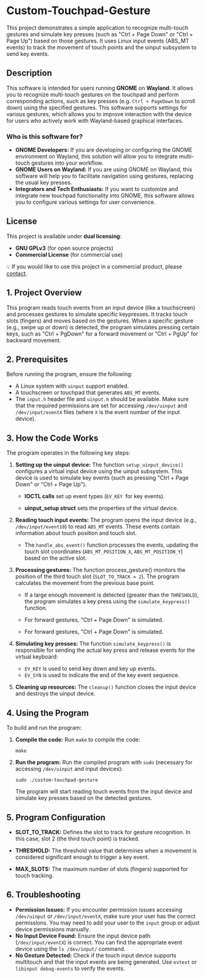 # Custom-Touchpad-Gesture
This project demonstrates a simple application to recognize multi-touch gestures and simulate key presses (such as "Ctrl + Page Down" or "Ctrl + Page Up") based on those gestures. It uses Linux input events (ABS_MT events) to track the movement of touch points and the uinput subsystem to send key events.

## Description

This software is intended for users running **GNOME** on **Wayland**. It allows you to recognize multi-touch gestures on the touchpad and perform corresponding actions, such as key presses (e.g. `Ctrl + PageDown` to scroll down) using the specified gestures. This software supports settings for various gestures, which allows you to improve interaction with the device for users who actively work with Wayland-based graphical interfaces.

### Who is this software for?

- **GNOME Developers:** If you are developing or configuring the GNOME environment on Wayland, this solution will allow you to integrate multi-touch gestures into your workflow.
- **GNOME Users on Wayland:** If you are using GNOME on Wayland, this software will help you to facilitate navigation using gestures, replacing the usual key presses.
- **Integrators and Tech Enthusiasts:** If you want to customize and integrate new touchpad functionality into GNOME, this software allows you to configure various settings for user convenience.

## License

This project is available under **dual licensing**:

- **GNU GPLv3** (for open source projects)
- **Commercial License** (for commercial use)

💡 If you would like to use this project in a commercial product, please [contact](mailto:vovls5433@gmail).



## 1. Project Overview
This program reads touch events from an input device (like a touchscreen) and processes gestures to simulate specific keypresses. It tracks touch slots (fingers) and moves based on the gestures. When a specific gesture (e.g., swipe up or down) is detected, the program simulates pressing certain keys, such as "Ctrl + PgDown" for a forward movement or "Ctrl + PgUp" for backward movement.

## 2. Prerequisites
Before running the program, ensure the following:
- A Linux system with `uinput` support enabled.
- A touchscreen or touchpad that generates `ABS_MT` events.
- The `input.h` header file and `uinput.h` should be available.
Make sure that the required permissions are set for accessing `/dev/uinput` and `/dev/input/eventX` files (where `X` is the event number of the input device).

## 3. How the Code Works
The program operates in the following key steps:

1. **Setting up the uinput device:** The function `setup_uinput_device()` configures a virtual input device using the uinput subsystem. This device is used to simulate key events (such as pressing "Ctrl + Page Down" or "Ctrl + Page Up").

    - **IOCTL calls** set up event types (`EV_KEY `for key events).

    - **uinput_setup struct** sets the properties of the virtual device.

2. **Reading touch input events:** The program opens the input device (e.g., `/dev/input/event10`) to read `ABS_MT` events. These events contain information about touch position and touch slot.

   - The `handle_abs_event()` function processes the events, updating the touch slot coordinates (`ABS_MT_POSITION_X`, `ABS_MT_POSITION_Y`) based on the active slot.

3. **Processing gestures:**  The function process_gesture() monitors the position of the third touch slot (`SLOT_TO_TRACK = 2`). The program calculates the movement from the previous base point.

   - If a large enough movement is detected (greater than the `THRESHOLD`), the program simulates a key press using the `simulate_keypress()` function. 

   - For forward gestures, "Ctrl + Page Down" is simulated.

   - For forward gestures, "Ctrl + Page Down" is simulated.

   

4. **Simulating key presses:** The function `simulate_keypress()` is responsible for sending the actual key press and release events for the virtual keyboard:

   - `EV_KEY` is used to send key down and key up events.
   - `EV_SYN` is used to indicate the end of the key event sequence.

5. **Cleaning up resources:** The `cleanup()` function closes the input device and destroys the uinput device.

## 4. Using the Program
To build and run the program:

1. **Compile the code:** Run `make` to compile the code:

   ``` make ``` 

2. **Run the program:** Run the compiled program with `sudo` (necessary for accessing `/dev/uinput` and input devices):

   ```sudo ./custom-touchpad-gesture``` 
   
   The program will start reading touch events from the input device and simulate key presses based on the detected gestures.
   
## 5. Program Configuration
- **SLOT_TO_TRACK:** Defines the slot to track for gesture recognition. In this case, slot 2 (the third touch point) is tracked.

- **THRESHOLD:** The threshold value that determines when a movement is considered significant enough to trigger a key event.

- **MAX_SLOTS:** The maximum number of slots (fingers) supported for touch tracking.

## 6. Troubleshooting

  - **Permission Issues:** If you encounter permission issues accessing `/dev/uinput` or 	`/dev/input/eventX`, make sure your user has the correct permissions. You may need to add your user to the `input` group or adjust device permissions manually.
  - **No Input Device Found:** Ensure the input device path (`/dev/input/eventX`) is correct. You can find the appropriate event device using the `ls /dev/input/` command.
  - **No Gesture Detected:** Check if the touch input device supports multitouch and that the input events are being generated. Use `evtest` or `libinput debug-events` to verify the events.
